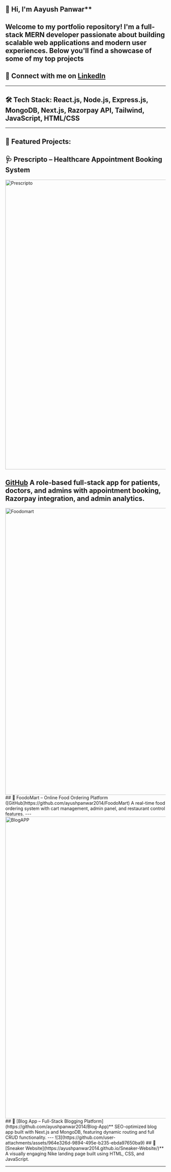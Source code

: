 
## 👋 Hi, I'm Aayush Panwar**
Welcome to my portfolio repository! I'm a full-stack MERN developer passionate about building scalable web applications and modern user experiences. Below you'll find a showcase of some of my top projects
---
## 🔗 Connect with me on [LinkedIn](https://www.linkedin.com/in/ayush-panwar-a21712189/)
____
## 🛠️ Tech Stack: React.js, Node.js, Express.js, MongoDB, Next.js, Razorpay API, Tailwind, JavaScript, HTML/CSS
---

## 🚀 Featured Projects:

## 🩺 Prescripto – Healthcare Appointment Booking System

<img width="1360" height="909" alt="Prescripto" src="https://github.com/user-attachments/assets/75b6926a-abfc-4d85-86a6-a746770b1c3c" />

[GitHub](https://github.com/ayushpanwar2014/Prescripto)
A role-based full-stack app for patients, doctors, and admins with appointment booking, Razorpay integration, and admin analytics.
---
<img width="1360" height="900" alt="Foodomart" src="https://github.com/user-attachments/assets/ee0479cf-9332-48ed-84a6-837407682c8e" />
## 🍔 FoodoMart – Online Food Ordering Platform 
([GitHub]https://github.com/ayushpanwar2014/FoodoMart)
A real-time food ordering system with cart management, admin panel, and restaurant control features.
---
<img width="1356" height="947" alt="BlogAPP" src="https://github.com/user-attachments/assets/06c2d1e2-2908-4f64-9e7d-c865e8b02438" />
## 📝 [Blog App – Full-Stack Blogging Platform](https://github.com/ayushpanwar2014/Blog-App)**
  SEO-optimized blog app built with Next.js and MongoDB, featuring dynamic routing and full CRUD functionality.
---
![3](https://github.com/user-attachments/assets/964e326d-9894-495e-b235-ebda97650ba9)
## 👟 [Sneaker Website](https://ayushpanwar2014.github.io/Sneaker-Website/)**
  A visually engaging Nike landing page built using HTML, CSS, and JavaScript.

---




